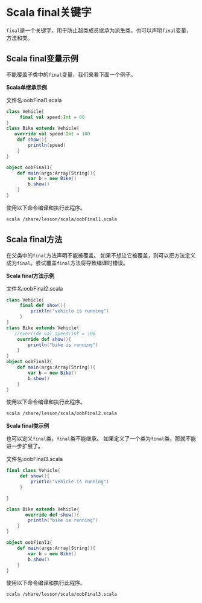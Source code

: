 # Scala final关键字

`final`是一个关键字，用于防止超类成员继承为派生类。也可以声明`final`变量，方法和类。

## Scala final变量示例

不能覆盖子类中的`final`变量，我们来看下面一个例子。

**Scala单继承示例**

文件名:oobFinal1.scala

```scala
class Vehicle{  
     final val speed:Int = 60  
}  
class Bike extends Vehicle{  
   override val speed:Int = 100  
    def show(){  
        println(speed)  
    }  
}  

object oobFinal1{  
    def main(args:Array[String]){  
        var b = new Bike()  
        b.show()  
    }  
}
```

使用以下命令编译和执行此程序。

```bash
scala /share/lesson/scala/oobFinal1.scala
```

## Scala final方法

在父类中的`final`方法声明不能被覆盖。 如果不想让它被覆盖，则可以把方法定义成为`final`。尝试覆盖`final`方法将导致编译时错误。

**Scala final方法示例**

文件名:oobFinal2.scala

```scala
class Vehicle{  
     final def show(){  
         println("vehicle is running")  
     }  
}  
class Bike extends Vehicle{  
   //override val speed:Int = 100  
    override def show(){  
        println("bike is running")  
    }  
}  
object oobFinal2{  
    def main(args:Array[String]){  
        var b = new Bike()  
        b.show()  
    }  
}
```

使用以下命令编译和执行此程序。

```bash
scala /share/lesson/scala/oobFinal2.scala
```

**Scala final类示例**

也可以定义`final`类，`final`类不能继承。 如果定义了一个类为`final`类，那就不能进一步扩展了。

文件名:oobFinal3.scala

```scala
final class Vehicle{  
     def show(){  
         println("vehicle is running")  
     }  

}  

class Bike extends Vehicle{  
       override def show(){  
        println("bike is running")  
    }  
}  

object oobFinal3{  
    def main(args:Array[String]){  
        var b = new Bike()  
        b.show()  
    }  
}
```

使用以下命令编译和执行此程序。

```bash
scala /share/lesson/scala/oobFinal3.scala
```